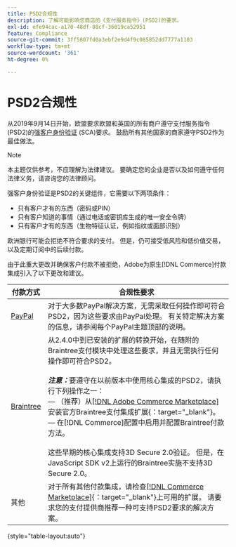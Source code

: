 ```yaml
---
title: PSD2合规性
description: 了解可能影响您商店的《支付服务指令》(PSD2)的要求。
exl-id: efe94cac-a170-48df-88cf-36019ca52951
feature: Compliance
source-git-commit: 3ff5807fd0a3ebf2e9d4f9c085852dd7777a1103
workflow-type: tm+mt
source-wordcount: '361'
ht-degree: 0%

---
```


# PSD2合规性

从2019年9月14日开始，欧盟要求欧盟和英国的所有商户遵守支付服务指令(PSD2)的[强客户身份验证](https://www.cardinalcommerce.com/content-hub/mandates/psd2-sca/understanding-psd2-sca) (SCA)要求。 鼓励所有其他国家的商家遵守PSD2作为最佳做法。

>[!NOTE]
>
>本主题仅供参考，不应理解为法律建议。 要确定您的企业是否以及如何遵守任何法律义务，请咨询您的法律顾问。

强客户身份验证是PSD2的关键组件，它需要以下两项条件：

- 只有客户才有的东西（密码或PIN）
- 只有客户知道的事情（通过电话或密钥库生成的唯一安全令牌）
- 只有客户才有的东西（生物特征认证，例如指纹或面部识别）

欧洲银行可能会拒绝不符合要求的支付。 但是，仍可接受低风险和低价值交易，以及定期订阅中的后续付款。

由于此重大更改并确保客户付款不被拒绝，Adobe为原生[!DNL Commerce]付款集成引入了以下更改和建议。

| 付款方式 | 合规性要求 |
|--- |--- |
| [PayPal](../stores-purchase/paypal.md) | 对于大多数PayPal解决方案，无需采取任何操作即可符合PSD2，因为这些要求由PayPal处理。 有关特定解决方案的信息，请参阅每个PayPal主题顶部的说明。 |
| [Braintree](../stores-purchase/braintree.md) | 从2.4.0中到已安装的扩展的转换开始，在随附的Braintree支付模块中处理这些要求，并且无需执行任何操作即可符合PSD2。 <br /><br />**_注意：_**&#x200B;要遵守在以前版本中使用核心集成的PSD2，请执行下列操作之一：<br/> — （推荐）从[[!DNL Adobe Commerce Marketplace]](https://marketplace.magento.com/catalogsearch/result/?q=braintree#q=braintree&amp;idx=m2_cloud_prod_default_products&amp;p=0&amp;nR%5Bvisibility_search%5D%5B%3D%5D%5B0%5D=1)安装官方Braintree支付集成扩展{：target=&quot;_blank&quot;}。<br/> — 在[!DNL Commerce]配置中启用并配置Braintree付款方法。<br/><br/>这些早期的核心集成支持3D Secure 2.0验证。 但是，在JavaScript SDK v2上运行的Braintree实施不支持3D Secure 2.0。 |
| 其他 | 对于所有其他付款集成，请检查[[!DNL Commerce Marketplace]](https://marketplace.magento.com/extensions/payments-security/payment-integration.html?_ga=2.108129217.2105547619.1564067043-238341041.1564067043){：target=&quot;_blank&quot;}上可用的扩展。 请要求您的支付提供商推荐一种可支持PSD2要求的解决方案。 |

{style="table-layout:auto"}
